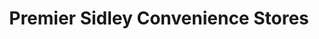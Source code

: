 ---
title: "Premier Sidley Convenience Stores"
url: /bexhill-on-sea/premier-sidley-convenience-stores/
shop: convenience
---